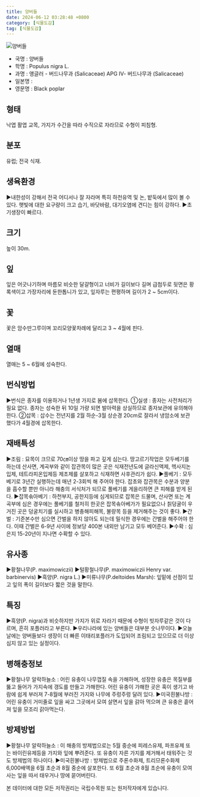 ```yaml
---
title: 양버들
date: 2024-06-12 03:28:48 +0800
category: [식물도감]
tag: [식물도감]
---
```




![양버들](/fileUpload/plants/basic/Salicaceae/Populus/19569/19569_1_th2.jpg)
- 국명 : 양버들
- 학명 : Populus nigra L.
- 과명 : 앵글러 - 버드나무과 (Salicaceae) APG Ⅳ- 버드나무과 (Salicaceae)
- 일본명 : 
- 영문명 : Black poplar


## 형태
낙엽 활엽 교목, 가지가 수간을 따라 수직으로 자라므로 수형이 피침형. 
## 분포
유럽; 전국 식재.
## 생육환경
▶내한성이 강해서 전국 어디서나 잘 자라며 특히 하천유역 및 논, 밭둑에서 많이 볼 수 있다. 햇빛에 대한 요구량이 크고 습기, 바닷바람, 대기오염에 견디는 힘이 강하다.▶초기생장이 빠르다.
## 크기
높이 30m.
## 잎
잎은 어긋나기하며 마름모 비슷한 달걀형이고 너비가 길이보다 길며 급첨두로 뒷면은 황록색이고 가장자리에 둔한톱니가 있고, 잎자루는 편평하며 길이가 2 ~ 5cm이다.
## 꽃
꽃은 암수딴그루이며 꼬리모양꽃차례에 달리고 3 ~ 4월에 핀다.
## 열매
열매는 5 ~ 6월에 성숙한다.
## 번식방법
▶번식은 종자를 이용하거나 1년생 가지로 봄에 삽목한다. ①실생 : 종자는 사전처리가 필요 없다. 종자는 성숙한 뒤 10일 가량 되면 발아력을 상실하므로 종자보관에 유의해야 한다. ②삽목 : 삽수는 전년지를 2월 하순-3월 상순경 20cm로 잘라서 냉암소에 보관했다가 4월경에 삽목한다.
## 재배특성
▶조림 : 묘목이 크므로 70㎝이상 땅을 파고 깊게 심는다. 땅고르기작업은 모두베기를 하는데 산사면, 계곡부와 같이 잡관목이 많은 곳은 식재전년도에 글라신액제, 헥사지논입제, 테트라피온입제등 제초제를 살포하고 식재하면 사후관리가 쉽다.▶풀베기 : 모두베기로 3년간 실행하는데 매년 2-3회씩 해 주어야 한다. 잡초와 잡관목은 수분과 양분을 흡수할 뿐만 아니라 해충의 서식처가 되므로 풀베기를 게을리하면 큰 피해를 받게 된다.▶잡목솎아베기 : 하천부지, 공한지등에 심게되므로 잡목은 드물며, 산사면 또는 계곡부에 심은 경우에는 풀베기를 철저히 한곳은 잡목솎아베가가 필요없으나 칡덩굴이 우거진 곳은 덩굴치기를 실시하고 병충해피해목, 불량목 등을 제거해주는 것이 좋다.▶간벌 : 기준본수만 심으면 간벌을 하지 않아도 되는데 밀식한 경우에는 간벌을 해주어야 한다. 이때 간벌은 6-9년 사이에 정보당 400본 내외만 남기고 모두 베어준다.▶수확 : 심은지 15-20년이 지나면 수확할 수 있다.
## 유사종
▶황철나무(P. maximowiczii)▶털황철나무(P. maximowiczii Henry var. barbinervis)▶흑양(P. nigra L.)▶미류나무(P.deltoides Marsh): 잎밑에 선점이 있고 잎의 폭이 길이보다 짧은 것을 말한다.
## 특징
▶흑양(P. nigra)과 비슷하지만 가지가 위로 자라기 때문에 수형이 빗자루같은 것이 다르며, 흔히 포플러라고 부른다. ▶우리나라에 있는 양버들은 대부분 숫나무이다. ▶오늘날에는 양버들보다 생장이 더 빠른 이태리포플러가 도입되어 조림되고 있으므로 더 이상 심지 않고 있는 실정이다.
## 병해충정보
▶황철나무 알락하늘소 : 어린 유충이 나무껍질 속을 가해하며, 성장한 유충은 목질부를 뚫고 들어가 가지속에 갱도를 만들고 가해한다. 어린 유충이 가해한 곳은 혹이 생기고 바람에 쉽게 부러져 7-8월에 부러진 가지와 나무에 주렁주렁 달려 있다. ▶미국흰불나방 : 어린 유충이 거미줄로 잎을 싸고 그곳에서 모여 살면서 잎을 갉아 먹으며 큰 유충은 흩어져 잎을 모조리 갉아먹는다.
## 방제방법
▶황철나무 알락하늘소 : 이 해충의 방제법으로는 5월 중순에 피레스유제, 파프유제 또는 바이린유제등을 가지와 잎에 뿌려준다. 또 유충이 자른 가지를 제거해서 태워주는 것도 방제법의 하나이다. ▶미국흰불나방 : 방제법으로 주론수화제, 트리므론수화제 6,000배액을 6월 초순과 8월 중순에 살포한다. 또 6월 초순과 8월 초순에 유충이 모여사는 잎을 따서 태우거나 땅에 묻어버린다.






본 데이터에 대한 모든 저작권리는 국립수목원 또는 원저작자에게 있습니다.
